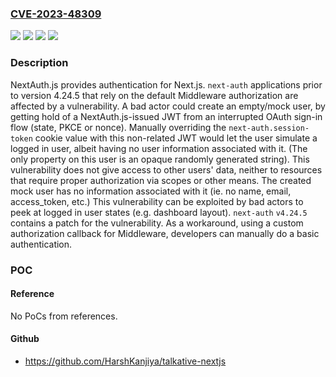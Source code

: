 ### [CVE-2023-48309](https://cve.mitre.org/cgi-bin/cvename.cgi?name=CVE-2023-48309)
![](https://img.shields.io/static/v1?label=Product&message=next-auth&color=blue)
![](https://img.shields.io/static/v1?label=Version&message=%3D%20%3C%204.24.5%20&color=brighgreen)
![](https://img.shields.io/static/v1?label=Vulnerability&message=CWE-285%3A%20Improper%20Authorization&color=brighgreen)
![](https://img.shields.io/static/v1?label=Vulnerability&message=CWE-863%3A%20Incorrect%20Authorization&color=brighgreen)

### Description

NextAuth.js provides authentication for Next.js. `next-auth` applications prior to version 4.24.5 that rely on the default Middleware authorization are affected by a vulnerability. A bad actor could create an empty/mock user, by getting hold of a NextAuth.js-issued JWT from an interrupted OAuth sign-in flow (state, PKCE or nonce). Manually overriding the `next-auth.session-token` cookie value with this non-related JWT would let the user simulate a logged in user, albeit having no user information associated with it. (The only property on this user is an opaque randomly generated string). This vulnerability does not give access to other users' data, neither to resources that require proper authorization via scopes or other means. The created mock user has no information associated with it (ie. no name, email, access_token, etc.) This vulnerability can be exploited by bad actors to peek at logged in user states (e.g. dashboard layout). `next-auth` `v4.24.5` contains a patch for the vulnerability. As a workaround, using a custom authorization callback for Middleware, developers can manually do a basic authentication.

### POC

#### Reference
No PoCs from references.

#### Github
- https://github.com/HarshKanjiya/talkative-nextjs

